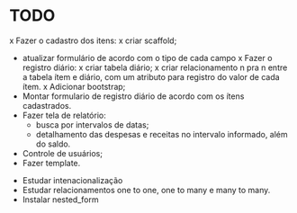 # TODO

x Fazer o cadastro dos itens:
	x criar scaffold;
  - atualizar formulário de acordo com o tipo de cada campo
x Fazer o registro diário:
  x criar tabela diário;
  x criar relacionamento n pra n entre a tabela ítem e diário, com um atributo para registro do valor de cada ítem.
x Adicionar bootstrap;
- Montar formulario de registro diário de acordo com os ítens cadastrados.
- Fazer tela de relatório:
  - busca por intervalos de datas;
  - detalhamento das despesas e receitas no intervalo informado, além do saldo.
- Controle de usuários;
- Fazer template.


* Estudar intenacionalização
* Estudar relacionamentos one to one, one to many e many to many.
* Instalar nested_form